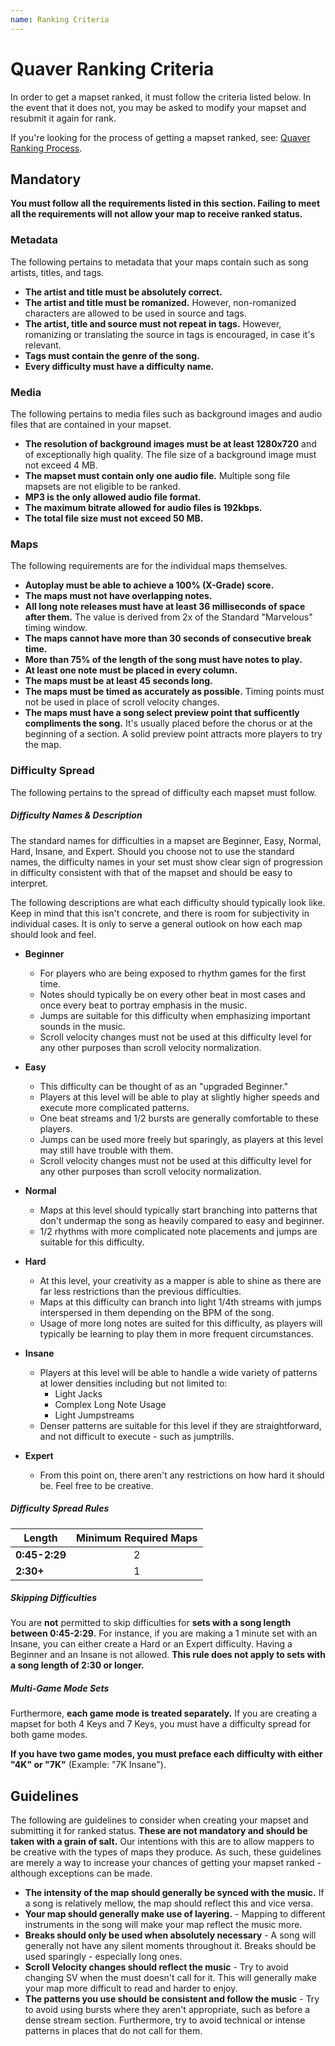 ```yaml
---
name: Ranking Criteria
---
```



# Quaver Ranking Criteria

In order to get a mapset ranked, it must follow the criteria listed below. In the event that it does not, you may be asked to modify your mapset and resubmit it again for rank.

If you're looking for the process of getting a mapset ranked, see: [Quaver Ranking Process](/docs/Ranking/Process).

## Mandatory

**You must follow all the requirements listed in this section. Failing to meet all the requirements will not allow your map to receive ranked status.**

### Metadata

The following pertains to metadata that your maps contain such as song artists, titles, and tags.

* **The artist and title must be absolutely correct.**
* **The artist and title must be romanized.** However, non-romanized characters are allowed to be used in source and tags.
* **The artist, title and source must not repeat in tags.** However, romanizing or translating the source in tags is encouraged, in case it's relevant.
* **Tags must contain the genre of the song.**
* **Every difficulty must have a difficulty name.**

### Media

The following pertains to media files such as background images and audio files that are contained in your mapset.

* **The resolution of background images must be at least 1280x720** and of exceptionally high quality. The file size of a background image must not exceed 4 MB.
* **The mapset must contain only one audio file.** Multiple song file mapsets are not eligible to be ranked.
* **MP3 is the only allowed audio file format.**
* **The maximum bitrate allowed for audio files is 192kbps.**
* **The total file size must not exceed 50 MB.**

### Maps

The following requirements are for the individual maps themselves.

* **Autoplay must be able to achieve a 100% (X-Grade) score.**
* **The maps must not have overlapping notes.**
* **All long note releases must have at least 36 milliseconds of space after them.** The value is derived from 2x of the Standard "Marvelous" timing window.
* **The maps cannot have more than 30 seconds of consecutive break time.**
* **More than 75% of the length of the song must have notes to play.**
* **At least one note must be placed in every column.**
* **The maps must be at least 45 seconds long.**
* **The maps must be timed as accurately as possible.** Timing points must not be used in place of scroll velocity changes.
* **The maps must have a song select preview point that sufficently compliments the song.** It's usually placed before the chorus or at the beginning of a section. A solid preview point attracts more players to try the map.

### Difficulty Spread

The following pertains to the spread of difficulty each mapset must follow.

##### Difficulty Names & Description

The standard names for difficulties in a mapset are Beginner, Easy, Normal, Hard, Insane, and Expert.
Should you choose not to use the standard names, the difficulty names in your set must show clear sign of progression in difficulty consistent with that of the mapset and should be easy to interpret.

The following descriptions are what each difficulty should typically look like. Keep in mind that this isn't concrete, and there is room for subjectivity in individual cases. It is only to serve a general outlook on how each map should look and feel.

* **Beginner**
     * For players who are being exposed to rhythm games for the first time.
     * Notes should typically be on every other beat in most cases and once every beat to portray emphasis in the music.
     * Jumps are suitable for this difficulty when emphasizing important sounds in the music.
     * Scroll velocity changes must not be used at this difficulty level for any other purposes than scroll velocity normalization.

* **Easy**
     * This difficulty can be thought of as an "upgraded Beginner."
     * Players at this level will be able to play at slightly higher speeds and execute more complicated patterns.
     * One beat streams and 1/2 bursts are generally comfortable to these players.
     * Jumps can be used more freely but sparingly, as players at this level may still have trouble with them.
     * Scroll velocity changes must not be used at this difficulty level for any other purposes than scroll velocity normalization.

* **Normal**
     * Maps at this level should typically start branching into patterns that don't undermap the song as heavily compared to easy and beginner.
     * 1/2 rhythms with more complicated note placements and jumps are suitable for this difficulty.

* **Hard**
     * At this level, your creativity as a mapper is able to shine as there are far less restrictions than the previous difficulties.
     * Maps at this difficulty can branch into light 1/4th streams with jumps interspersed in them depending on the BPM of the song.
     * Usage of more long notes are suited for this difficulty, as players will typically be learning to play them in more frequent circumstances.

* **Insane**
     * Players at this level will be able to handle a wide variety of patterns at lower densities including but not limited to:
          * Light Jacks
          * Complex Long Note Usage
          * Light Jumpstreams
     * Denser patterns are suitable for this level if they are straightforward, and not difficult to execute - such as jumptrills.

* **Expert**
     * From this point on, there aren't any restrictions on how hard it should be. Feel free to be creative.

##### Difficulty Spread Rules

| Length        | Minimum Required Maps |
| ------------- | :-------------------: |
| **0:45-2:29** |           2           |
| **2:30+**     |           1           |

##### Skipping Difficulties

You are **not** permitted to skip difficulties for **sets with a song length between 0:45-2:29.** For instance, if you are making a 1 minute set with an Insane, you can either create a Hard or an Expert difficulty. Having a Beginner and an Insane is not allowed. **This rule does not apply to sets with a song length of 2:30 or longer.**

##### Multi-Game Mode Sets

Furthermore, **each game mode is treated separately.** If you are creating a mapset for both 4 Keys and 7 Keys, you must have a difficulty spread for both game modes.

**If you have two game modes, you must preface each difficulty with either "4K" or "7K"** (Example: "7K Insane").

## Guidelines

The following are guidelines to consider when creating your mapset and submitting it for ranked status. **These are not mandatory and should be taken with a grain of salt.** Our intentions with this are to allow mappers to be creative with the types of maps they produce. As such, these guidelines are merely a way to increase your chances of getting your mapset ranked - although exceptions can be made.

* **The intensity of the map should generally be synced with the music.** If a song is relatively mellow, the map should reflect this and vice versa.
* **Your map should generally make use of layering.** - Mapping to different instruments in the song will make your map reflect the music more.
* **Breaks should only be used when absolutely necessary** - A song will generally not have any silent moments throughout it. Breaks should be used sparingly - especially long ones.
* **Scroll Velocity changes should reflect the music** - Try to avoid changing SV when the must doesn't call for it. This will generally make your map more difficult to read and harder to enjoy.
* **The patterns you use should be consistent and follow the music** - Try to avoid using bursts where they aren't appropriate, such as before a dense stream section. Furthermore, try to avoid technical or intense patterns in places that do not call for them.
